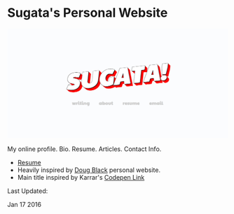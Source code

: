 # Sugata's Personal Website

![alt tag](https://raw.githubusercontent.com/sugataa/sugataa.github.io/master/img/screenshot.png)

My online profile. Bio. Resume. Articles. Contact Info.

* [Resume](https://raw.githubusercontent.com/sugataa/sugataa.github.io/master/assets/Resume_Sugata_Acharjya_Web.pdf)
* Heavily inspired by [Doug Black](https://github.com/dougblack) personal website.
* Main title inspired by Karrar's [Codepen Link](http://codepen.io/K-rar/pen/ojKbwX)

Last Updated:

Jan 17 2016



